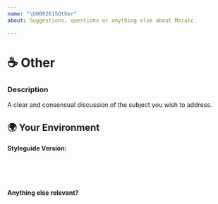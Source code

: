 ```yaml
---
name: "\U0002615Other"
about: Suggestions, questions or anything else about Mozaic.

---
```

<!--🔅🔅🔅🔅🔅🔅🔅🔅🔅🔅🔅🔅🔅🔅🔅🔅🔅🔅🔅🔅🔅🔅🔅🔅🔅🔅🔅🔅🔅🔅🔅

Oh hi there! 😄

To expedite issue processing please search open and closed issues before submitting a new one.
Existing issues often contain information about workarounds, resolution, or progress updates.

You are an employee of Adeo, we have a Slak channel where you can join the MOZAIC Core Team.  
Contact us on the channel the channel #mozaic-support on Adeo’s global Slack account.

🔅🔅🔅🔅🔅🔅🔅🔅🔅🔅🔅🔅🔅🔅🔅🔅🔅🔅🔅🔅🔅🔅🔅🔅🔅🔅🔅🔅🔅🔅🔅🔅🔅-->

# ☕ Other

### Description

<!-- ✍️ --> A clear and consensual discussion of the subject you wish to address.

## 🌍 Your Environment

**Styleguide Version:**
<pre><code>
<!--
If you are already using MOZAIC.  
Get version by looking the upper right corner of the site, or directly in the lerna.json file.
-->

<!-- ✍️ -->
</code></pre>

**Anything else relevant?**
<!-- ✍️ Feel free to add here screenshots, sketch files or even source code-->